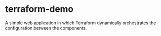 # terraform-demo
A simple web application in which Terraform dynamically orchestrates the configuration between the components.
